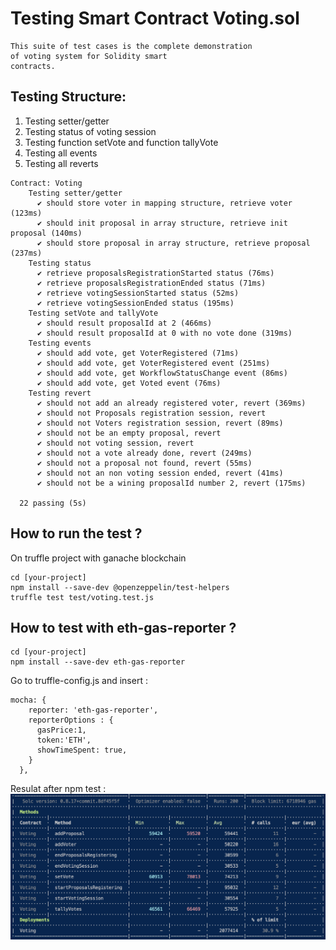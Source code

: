 
# Testing Smart Contract Voting.sol 

```
This suite of test cases is the complete demonstration 
of voting system for Solidity smart 
contracts.
```
##  Testing Structure: 
1. Testing setter/getter
2. Testing status of voting session
3. Testing function setVote and function tallyVote
4. Testing all events
5. Testing all reverts

```
Contract: Voting
    Testing setter/getter
      ✔ should store voter in mapping structure, retrieve voter (123ms)
      ✔ should init proposal in array structure, retrieve init proposal (140ms)
      ✔ should store proposal in array structure, retrieve proposal (237ms)
    Testing status
      ✔ retrieve proposalsRegistrationStarted status (76ms)
      ✔ retrieve proposalsRegistrationEnded status (71ms)
      ✔ retrieve votingSessionStarted status (52ms)
      ✔ retrieve votingSessionEnded status (195ms)
    Testing setVote and tallyVote 
      ✔ should result proposalId at 2 (466ms)
      ✔ should result proposalId at 0 with no vote done (319ms)
    Testing events
      ✔ should add vote, get VoterRegistered (71ms)
      ✔ should add vote, get VoterRegistered event (251ms)
      ✔ should add vote, get WorkflowStatusChange event (86ms)
      ✔ should add vote, get Voted event (76ms)
    Testing revert
      ✔ should not add an already registered voter, revert (369ms)
      ✔ should not Proposals registration session, revert
      ✔ should not Voters registration session, revert (89ms)
      ✔ should not be an empty proposal, revert
      ✔ should not voting session, revert
      ✔ should not a vote already done, revert (249ms)
      ✔ should not a proposal not found, revert (55ms)
      ✔ should not an non voting session ended, revert (41ms)
      ✔ should not be a wining proposalId number 2, revert (175ms)

  22 passing (5s)
```

##  How to run the test ?  
On truffle project with ganache blockchain
```
cd [your-project]
npm install --save-dev @openzeppelin/test-helpers 
truffle test test/voting.test.js
```


##  How to test with eth-gas-reporter ?  
```
cd [your-project]
npm install --save-dev eth-gas-reporter
```

Go to truffle-config.js and insert :
```
mocha: {  
    reporter: 'eth-gas-reporter',
    reporterOptions : { 
      gasPrice:1,
      token:'ETH',
      showTimeSpent: true,
    }  
  },
```

Resulat after npm test :
![Alt text](gas-reporting.png "Title")
